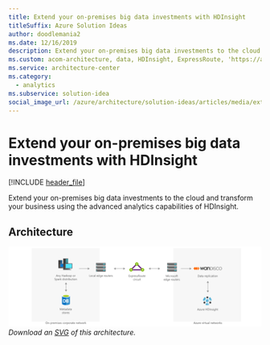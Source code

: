 ```yaml
---
title: Extend your on-premises big data investments with HDInsight
titleSuffix: Azure Solution Ideas
author: doodlemania2
ms.date: 12/16/2019
description: Extend your on-premises big data investments to the cloud and transform your business using the advanced analytics capabilities of HDInsight.
ms.custom: acom-architecture, data, HDInsight, ExpressRoute, 'https://azure.microsoft.com/solutions/architecture/extend-your-on-premises-big-data-investments-with-hdinsight/'
ms.service: architecture-center
ms.category:
  - analytics
ms.subservice: solution-idea
social_image_url: /azure/architecture/solution-ideas/articles/media/extend-your-on-premises-big-data-investments-with-hdinsight.png
---
```


# Extend your on-premises big data investments with HDInsight

[!INCLUDE [header_file](../../../includes/sol-idea-header.md)]

Extend your on-premises big data investments to the cloud and transform your business using the advanced analytics capabilities of HDInsight.

## Architecture

![Architecture Diagram](../media/extend-your-on-premises-big-data-investments-with-hdinsight.png)
*Download an [SVG](../media/extend-your-on-premises-big-data-investments-with-hdinsight.svg) of this architecture.*
